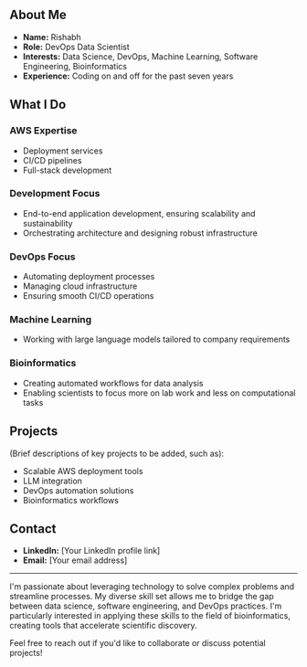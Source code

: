 ## About Me
- **Name:** Rishabh
- **Role:** DevOps Data Scientist
- **Interests:** Data Science, DevOps, Machine Learning, Software Engineering, Bioinformatics
- **Experience:** Coding on and off for the past seven years

## What I Do

### AWS Expertise
- Deployment services
- CI/CD pipelines
- Full-stack development

### Development Focus
- End-to-end application development, ensuring scalability and sustainability
- Orchestrating architecture and designing robust infrastructure

### DevOps Focus
- Automating deployment processes
- Managing cloud infrastructure
- Ensuring smooth CI/CD operations

### Machine Learning
- Working with large language models tailored to company requirements

### Bioinformatics
- Creating automated workflows for data analysis
- Enabling scientists to focus more on lab work and less on computational tasks

## Projects
(Brief descriptions of key projects to be added, such as):
- Scalable AWS deployment tools
- LLM integration
- DevOps automation solutions
- Bioinformatics workflows

## Contact
- **LinkedIn:** [Your LinkedIn profile link]
- **Email:** [Your email address]

---

I'm passionate about leveraging technology to solve complex problems and streamline processes. My diverse skill set allows me to bridge the gap between data science, software engineering, and DevOps practices. I'm particularly interested in applying these skills to the field of bioinformatics, creating tools that accelerate scientific discovery.

Feel free to reach out if you'd like to collaborate or discuss potential projects!
